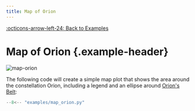 ```yaml
---
title: Map of Orion
---
```

[:octicons-arrow-left-24: Back to Examples](/examples)

# Map of Orion {.example-header}

![map-orion](/images/examples/map_orion.png)

The following code will create a simple map plot that shows the area around the constellation Orion, including a legend and an ellipse around [Orion's Belt](https://en.wikipedia.org/wiki/Orion%27s_Belt):

```python
--8<-- "examples/map_orion.py"
```


